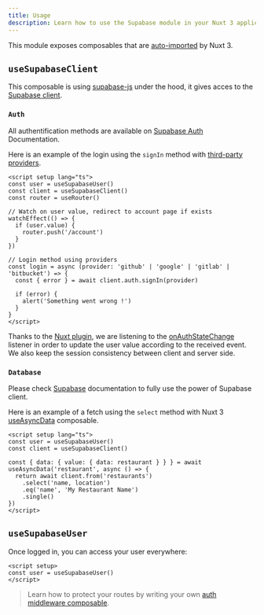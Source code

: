 ```yaml
---
title: Usage
description: Learn how to use the Supabase module in your Nuxt 3 application.
---
```


This module exposes composables that are [auto-imported](https://v3.nuxtjs.org/docs/directory-structure/composables) by Nuxt 3.

## `useSupabaseClient`

This composable is using [supabase-js](https://github.com/supabase/supabase-js/) under the hood, it gives acces to the [Supabase client](https://supabase.com/docs/reference/javascript/supabase-client).

### `Auth`

All authentification methods are available on [Supabase Auth](https://supabase.com/docs/reference/javascript/auth-signup) Documentation.

Here is an example of the login using the `signIn` method with [third-party providers](https://supabase.com/docs/reference/javascript/auth-signin#sign-in-using-third-party-providers).

```vue [pages/login.vue]
<script setup lang="ts">
const user = useSupabaseUser()
const client = useSupabaseClient()
const router = useRouter()

// Watch on user value, redirect to account page if exists
watchEffect(() => {
  if (user.value) {
    router.push('/account')
  }
})

// Login method using providers
const login = async (provider: 'github' | 'google' | 'gitlab' | 'bitbucket') => {
  const { error } = await client.auth.signIn(provider)

  if (error) {
    alert('Something went wrong !')
  }
}
</script>

```

<alert type="info">

Thanks to the [Nuxt plugin](https://v3.nuxtjs.org/docs/directory-structure/plugins), we are listening to the [onAuthStateChange](https://supabase.com/docs/reference/javascript/auth-onauthstatechange) listener in order to update the user value according to the received event. We also keep the session consistency between client and server side.   

</alert>

### `Database`

Please check [Supabase](https://supabase.com/docs/reference/javascript/select) documentation to fully use the power of Supabase client.

Here is an example of a fetch using the `select` method with Nuxt 3 [useAsyncData](https://v3.nuxtjs.org/docs/usage/data-fetching#useasyncdata) composable.

```vue
<script setup lang="ts">
const user = useSupabaseUser()
const client = useSupabaseClient()

const { data: { value: { data: restaurant } } } = await useAsyncData('restaurant', async () => {
  return await client.from('restaurants')
    .select('name, location')
    .eq('name', 'My Restaurant Name')
    .single()
})
</script>
```

## `useSupabaseUser`

Once logged in, you can access your user everywhere:

```vue
<script setup>
const user = useSupabaseUser()
</script>
```

> Learn how to protect your routes by writing your own [auth middleware composable](/advanced#auth-middleware).
